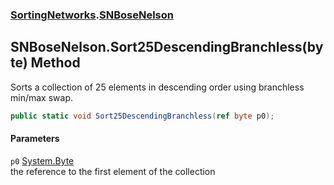 ### [SortingNetworks](SortingNetworks.md 'SortingNetworks').[SNBoseNelson](SortingNetworks_SNBoseNelson.md 'SortingNetworks.SNBoseNelson')
## SNBoseNelson.Sort25DescendingBranchless(byte) Method
Sorts a collection of 25 elements in descending order using branchless min/max swap.  
```csharp
public static void Sort25DescendingBranchless(ref byte p0);
```
#### Parameters
<a name='SortingNetworks_SNBoseNelson_Sort25DescendingBranchless(byte)_p0'></a>
`p0` [System.Byte](https://docs.microsoft.com/en-us/dotnet/api/System.Byte 'System.Byte')  
the reference to the first element of the collection
  

